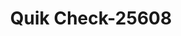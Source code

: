 ---
f_zip-code: 84770
f_state-code: UT
title: Quik Check-25608
f_phone: 435-986-9869
f_city-only: Saint George
f_address: 419 N Bluff Street Saint George
f_location-unique-id: '25608'
slug: quik-check-25608
updated-on: '2024-05-30T13:46:58.046Z'
created-on: '2024-05-30T13:36:59.803Z'
published-on: '2024-05-30T13:54:32.469Z'
f_city-state: cms/city/saint-george-ut.md
f_company: cms/company/quik-check.md
f_state: cms/state/utah.md
layout: '[payday-loan].html'
tags: payday-loan
---